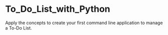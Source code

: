 # To_Do_List_with_Python
Apply the concepts to create your first command line application to manage a To-Do List.
